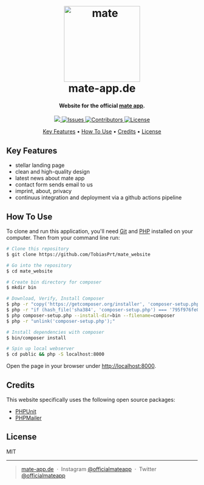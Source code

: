 <h1 align="center">
  <br>
  <a href="http://mate-app.de">
      <img src="https://github.com/TobiasPrt/mate-app/blob/master/readmeicon.png" alt="mate" width="200">
  </a>
  <br>
  mate-app.de
  <br>
</h1>

<h4 align="center">Website for the official <a href="https://mate-app.de">mate app</a>.</h4>

<p align="center">
  <a href="https://codecov.io/gh/TobiasPrt/mate_website_">
    <img src="https://codecov.io/gh/TobiasPrt/mate_website/branch/master/graph/badge.svg" />
  </a>
  <a href="https://github.com/TobiasPrt/mate_website_/issues/">
    <img src="https://img.shields.io/github/issues/TobiasPrt/mate_website"
         alt="Issues">
  </a>
  <a href="https://github.com/TobiasPrt/mate_website_/graphs/contributors">
    <img src="https://img.shields.io/github/contributors/TobiasPrt/mate_website"
         alt="Contributors">
  </a>
  <a href="https://github.com/TobiasPrt/mate_website_/LICENSE.md">
    <img src="https://img.shields.io/badge/License-MIT-blue.svg"
         alt="License">
  </a>
  
  
</p>

<p align="center">
  <a href="#key-features">Key Features</a> •
  <a href="#how-to-use">How To Use</a> •
  <a href="#credits">Credits</a> •
  <a href="#license">License</a>
</p>

<!-- <h1 align="center">
    <a href="http://mate-app.de">
      <img src="https://tobiaspoertner.com/img/matepreview.jpg" alt="mate mockup" width="800">
  </a>
</h1> -->


## Key Features

* stellar landing page
* clean and high-quality design
* latest news about mate app
* contact form sends email to us
* imprint, about, privacy
* continuus integration and deployment via a github actions pipeline

## How To Use
To clone and run this application, you'll need [Git](https://git-scm.com) and [PHP](https://www.php.net/manual/en/install.php) installed on your computer. Then from your command line run:

```bash
# Clone this repository
$ git clone https://github.com/TobiasPrt/mate_website

# Go into the repository
$ cd mate_website

# Create bin directory for composer
$ mkdir bin

# Download, Verify, Install Composer
$ php -r "copy('https://getcomposer.org/installer', 'composer-setup.php');"
$ php -r "if (hash_file('sha384', 'composer-setup.php') === '795f976fe0ebd8b75f26a6dd68f78fd3453ce79f32ecb33e7fd087d39bfeb978342fb73ac986cd4f54edd0dc902601dc') { echo 'Installer verified'; } else { echo 'Installer corrupt'; unlink('composer-setup.php'); } echo PHP_EOL;"
$ php composer-setup.php --install-dir=bin --filename=composer
$ php -r "unlink('composer-setup.php');"

# Install dependencies with composer
$ bin/composer install

# Spin up local webserver
$ cd public && php -S localhost:8000
```

Open the page in your browser under [http://localhost:8000](http://localhost:8000).

## Credits

This website specifically uses the following open source packages:

- [PHPUnit](https://github.com/sebastianbergmann/phpunit)
- [PHPMailer](https://github.com/PHPMailer/PHPMailer)

## License

MIT

---

> [mate-app.de](https://mate-app.de) &nbsp;&middot;&nbsp;
> Instagram [@officialmateapp](https://www.instagram.com/officialmateapp/) &nbsp;&middot;&nbsp;
> Twitter [@officialmateapp](https://twitter.com/officialmateapp)
